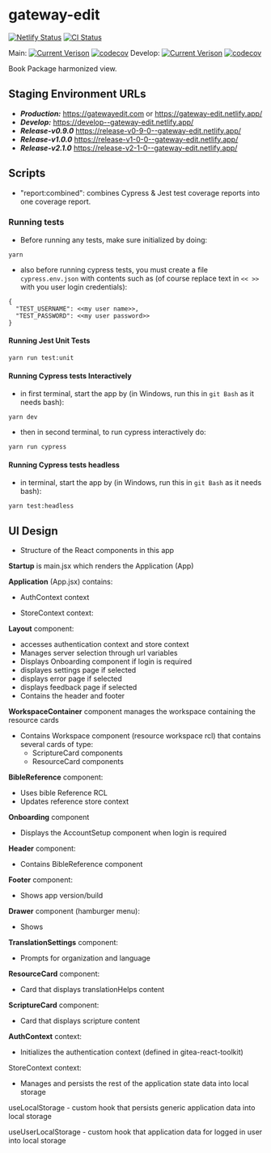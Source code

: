 # gateway-edit

[![Netlify Status](https://api.netlify.com/api/v1/badges/58e59c6e-0cea-43cd-b535-86d3495ce3c9/deploy-status)](https://app.netlify.com/sites/gateway-edit/deploys)
[![CI Status](https://github.com/unfoldingWord/gateway-edit/workflows/Run%20Cypress%20and%20Jest%20Tests/badge.svg)](https://github.com/unfoldingWord/gateway-edit/actions)

Main:
[![Current Verison](https://img.shields.io/github/package-json/v/unfoldingWord/gateway-edit/main)](https://github.com/unfoldingWord/gateway-edit/tags)
[![codecov](https://codecov.io/gh/unfoldingWord/gateway-edit/branch/main/graph/badge.svg?token=0HTP1JR1UL)](https://codecov.io/gh/unfoldingWord/gateway-edit)
Develop:
[![Current Verison](https://img.shields.io/github/package-json/v/unfoldingWord/gateway-edit/develop)](https://github.com/unfoldingWord/gateway-edit/tags)
[![codecov](https://codecov.io/gh/unfoldingWord/gateway-edit/branch/develop/graph/badge.svg?token=0HTP1JR1UL)](https://codecov.io/gh/unfoldingWord/gateway-edit)

Book Package harmonized view.

## Staging Environment URLs

- **_Production:_** https://gatewayedit.com or https://gateway-edit.netlify.app/
- **_Develop:_** https://develop--gateway-edit.netlify.app/
- **_Release-v0.9.0_** https://release-v0-9-0--gateway-edit.netlify.app/
- **_Release-v1.0.0_** https://release-v1-0-0--gateway-edit.netlify.app/
- **_Release-v2.1.0_** https://release-v2-1-0--gateway-edit.netlify.app/

## Scripts

- "report:combined": combines Cypress & Jest test coverage reports into one coverage report.

### Running tests

- Before running any tests, make sure initialized by doing:

```
yarn
```

- also before running cypress tests, you must create a file `cypress.env.json` with contents such as (of course replace text in `<< >>` with you user login credentials):

```
{
  "TEST_USERNAME": <<my user name>>,
  "TEST_PASSWORD": <<my user password>>
}
```

#### Running Jest Unit Tests

```
yarn run test:unit
```

#### Running Cypress tests Interactively

- in first terminal, start the app by (in Windows, run this in `git Bash` as it needs bash):

```
yarn dev
```

- then in second terminal, to run cypress interactively do:

```
yarn run cypress
```

#### Running Cypress tests headless

- in terminal, start the app by (in Windows, run this in `git Bash` as it needs bash):

```
yarn test:headless
```

## UI Design

- Structure of the React components in this app

**Startup** is main.jsx which renders the Application (App)

**Application** (App.jsx) contains:

- AuthContext context
- StoreContext context:

  <AuthContextProvider>
    <StoreContextProvider>
      <Layout>
        <WorkspaceContainer />
      </Layout>
    </StoreContextProvider>
  </AuthContextProvider>

**Layout** component:

- accesses authentication context and store context
- Manages server selection through url variables
- Displays Onboarding component if login is required
- displayes settings page if selected
- displays error page if selected
- displays feedback page if selected
- Contains the header and footer

**WorkspaceContainer** component manages the workspace containing the resource cards

- Contains Workspace component (resource workspace rcl) that contains several cards of type:
  - ScriptureCard components
  - ResourceCard components

**BibleReference** component:

- Uses bible Reference RCL
- Updates reference store context

**Onboarding** component

- Displays the AccountSetup component when login is required

**Header** component:

- Contains BibleReference component

**Footer** component:

- Shows app version/build

**Drawer** component (hamburger menu):

- Shows

**TranslationSettings** component:

- Prompts for organization and language

**ResourceCard** component:

- Card that displays translationHelps content

**ScriptureCard** component:

- Card that displays scripture content

**AuthContext** context:

- Initializes the authentication context (defined in gitea-react-toolkit)

StoreContext context:

- Manages and persists the rest of the application state data into local storage

useLocalStorage - custom hook that persists generic application data into local storage

useUserLocalStorage - custom hook that application data for logged in user into local storage
